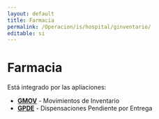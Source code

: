 ```yaml
---
layout: default
title: Farmacia
permalink: /Operacion/is/hospital/ginventario/
editable: si
---
```


# Farmacia

Está integrado por las apliaciones:

* [**GMOV**](http://docs.oasiscom.com/Operacion/is/hospital/ginventario/gmov) - Movimientos de Inventario
* [**GPDE**](http://docs.oasiscom.com/Operacion/is/hospital/ginventario/gpde) - Dispensaciones Pendiente por Entrega


